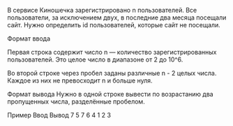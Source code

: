 В сервисе Киношечка зарегистрировано n пользователей. Все пользователи, за исключением двух, в последние два месяца посещали сайт. Нужно определить id пользователей, которые сайт не посещали.

Формат ввода

Первая строка содержит число n — количество зарегистрированных пользователей. Это целое число в диапазоне от 2 до
10^6.

Во второй строке через пробел заданы различные n - 2 целых числа. Каждое из них не превосходит n и больше нуля.

Формат вывода
Нужно в одной строке вывести по возрастанию два пропущенных числа, разделённые пробелом.

Пример
Ввод	    Вывод
7           5 7
6 4 1 2 3
